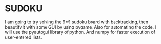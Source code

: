 # SUDOKU
I am going to try solving the 9*9 sudoku board with backtracking,
then beautify it with some GUI by using pygame.
Also for automating the code, I will use the pyautogui library of python.
And numpy for faster execution of user-entered lists.
